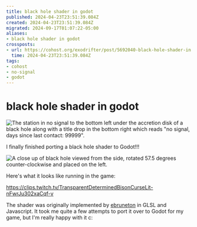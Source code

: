 ```yaml
---
title: black hole shader in godot
published: 2024-04-23T23:51:39.084Z
created: 2024-04-23T23:51:39.084Z
migrated: 2024-09-17T01:07:22-05:00
aliases:
- black hole shader in godot
crossposts:
- url: https://cohost.org/exodrifter/post/5692040-black-hole-shader-in
  time: 2024-04-23T23:51:39.084Z
tags:
- cohost
- no-signal
- godot
---
```


# black hole shader in godot

![The station in no signal to the bottom left under the accretion disk of a black hole along with a title drop in the bottom right which reads "no signal, days since last contact: 99999".](20240423235139-black-hole.png)

I finally finished porting a black hole shader to Godot!!! 

![A close up of black hole viewed from the side, rotated 57.5 degrees counter-clockwise and placed on the left.](20240423235139-black-hole-2.png)

Here's what it looks like running in the game:

https://clips.twitch.tv/TransparentDeterminedBisonCurseLit-nFwrJu302xaCqf-v

The shader was originally implemented by [ebruneton](https://ebruneton.github.io/black_hole_shader/) in GLSL and Javascript. It took me quite a few attempts to port it over to Godot for my game, but I'm really happy with it c:
